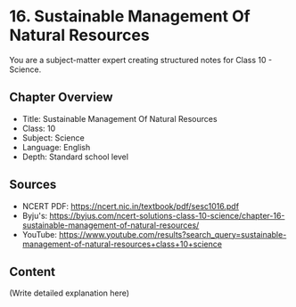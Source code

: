 # 16. Sustainable Management Of Natural Resources

You are a subject-matter expert creating structured notes for Class 10 - Science.

## Chapter Overview
- Title: Sustainable Management Of Natural Resources
- Class: 10
- Subject: Science
- Language: English
- Depth: Standard school level

## Sources
- NCERT PDF: https://ncert.nic.in/textbook/pdf/sesc1016.pdf
- Byju's: https://byjus.com/ncert-solutions-class-10-science/chapter-16-sustainable-management-of-natural-resources/
- YouTube: https://www.youtube.com/results?search_query=sustainable-management-of-natural-resources+class+10+science

## Content
(Write detailed explanation here)
